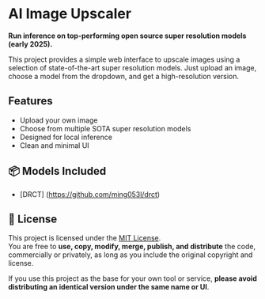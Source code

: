 # AI Image Upscaler

**Run inference on top-performing open source super resolution models (early 2025).**

This project provides a simple web interface to upscale images using a selection of state-of-the-art super resolution models. Just upload an image, choose a model from the dropdown, and get a high-resolution version.

## Features

- Upload your own image
- Choose from multiple SOTA super resolution models
- Designed for local inference
- Clean and minimal UI

## 📦 Models Included

- [DRCT] (https://github.com/ming053l/drct)

## 🪪 License

This project is licensed under the [MIT License](./LICENSE).  
You are free to **use, copy, modify, merge, publish, and distribute** the code, commercially or privately, as long as you include the original copyright and license.

If you use this project as the base for your own tool or service, **please avoid distributing an identical version under the same name or UI**.
